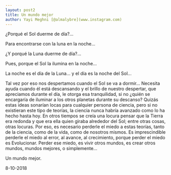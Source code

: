 ```yaml
---
layout: post2
title: Un mundo mejor  
author: Yayi Meghni [@almalybre](www.instagram.com)
---
```



¿Porqué el Sol duerme de día?...

Para encontrarse con la luna en la noche...

¿Y porqué la Luna duerme de día?...

Pues, porque el Sol la ilumina en la noche...

La noche es el día de la Luna... y el día es la noche del Sol...

Tal vez por eso nos despertamos cuando el Sol se va a dormir... Necesita ayuda cuando él está descansando y el brillo de nuestro despertar, que apreciamos durante el día, le otorga esa tranquilidad, si no ¿quién se encargaría de iluminar a los otros planetas durante su descanso? Quizás estas ideas sonarían locas para cualquier persona de ciencia, pero si no existieran este
tipo de teorías, la ciencia nunca habría avanzado como lo ha hecho hasta hoy. En otros
tiempos se creía una locura pensar que la Tierra era redonda y que era ella quien giraba alrededor del Sol; entre otras cosas, otras locuras. Por eso, es necesario perderle el miedo a estas teorías, tanto de la ciencia, como de la vida, como de nosotros mismos. Es imprescindible perderle el miedo al error, al avance, al crecimiento, porque perder el miedo es
Evolucionar. Perder ese miedo, es vivir otros mundos, es crear otros mundos, mundos
mejores, o simplemente...

Un mundo mejor.

8-10-2018
